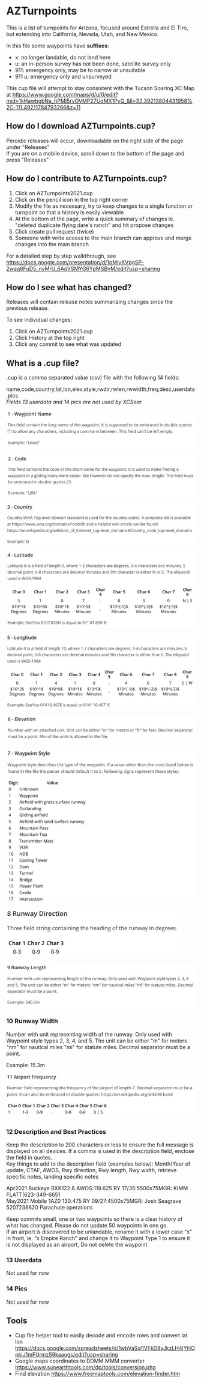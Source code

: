 # AZTurnpoints
This is a list of turnpoints for Arizona, focused around Estrella and El Tiro, but extending into California, Nevada, Utah, and New Mexico.  


In this file some waypoints have **suffixes**:  
* x: no longer landable, do not land here
* u: an in-person survey has not been done, satellite survey only
* 911: emergency only, may be to narrow or unsuitable
* 911 u: emergency only and unsurveyed
  
This cup file will attempt to stay consistent with the Tucson Soaring XC Map at https://www.google.com/maps/d/u/0/edit?mid=1kHawbgbNa_hPMl5rvOVMP27UdMX1PvQ_&ll=32.39213804431958%2C-111.49211784793266&z=11

## How do I download AZTurnpoints.cup?
Peroidic releases will occur, downloadable on the right side of the page under "Releases"  
If you are on a mobile device, scroll down to the bottom of the page and press "Releases"


## How do I contribute to AZTurnpoints.cup?
1) Click on AZTurnpoints2021.cup
2) Click on the pencil icon in the top right corner
3) Modify the file as necessary, try to keep changes to a single function or turnpoint so that a history is easily viewable
4) At the bottom of the page, write a quick summary of changes ie. "deleted duplicate flying dare's ranch" and hit propose changes
5) Click create pull request (twice)
6) Someone with write access to the main branch can approve and merge changes into the main branch  

  For a detailed step by step walkthrough, see  
https://docs.google.com/presentation/d/1pMjyXVpgSP-2waq6FuD5_nyMrU_6ApVSMYG6YpMSBvM/edit?usp=sharing  


## How do I see what has changed?
Releases will contain release notes summarizing changes since the previous release.  
  
To see individual changes:  
1) Click on AZTurnpoints2021.cup
2) Click History at the top right
3) Click any commit to see what was updated


## What is a .cup file?
.cup is a comma separated value (csv) file with the following 14 fields:

name,code,country,lat,lon,elev,style,rwdir,rwlen,rwwidth,freq,desc,userdata,pics  
*Fields 13 userdata and 14 pics are not used by XCSoar*

![](images/1-.JPG)  

![](images/2-.JPG)  

![](images/3-.JPG)  

![](images/4-.JPG)  

![](images/5-.JPG)   

![](images/6-.JPG)  

![](images/7-.JPG)  

![](images/8-.JPG)  

![](images/9-.JPG)  
  
### 10 Runway Width
Number with unit representing width of the runway. Only used with Waypoint style types 2, 3, 4, and 5. The unit can be either "m" for meters "nm" for nautical miles "mi" for statute miles. Decimal separator must be a point.
  
Example: 15.3m
  
![](images/10-.JPG)  


### 12 Description and Best Practices
Keep the description to 200 characters or less to ensure the full message is displayed on all devices. If a comma is used in the description field, enclose the field in quotes.   
Key things to add to the description field (examples below): Month/Year of update, CTAF, AWOS, Rwy direction, Rwy length, Rwy width, retrieve specific notes, landing specific notes  

Apr2021 Buckeye BXK122.8 AWOS:119.625 RY 17/35:5500x75MGR: KIMM FLATT|623-349-6651  
May2021 Mobile 1AZ0 130.475 RY 09/27:4500x75MGR: Josh Seagrave 5207238820 Parachute operations

Keep commits small, one or two waypoints so there is a clear history of what has changed. Please do not update 50 waypoints in one go.  
If an airport is discovered to be unlandable, rename it with a lower case “x” in front, ie. “x Empire Ranch” and change it to Waypoint Type 1 to ensure it is not displayed as an airport, Do not delete the waypoint

### 13 Userdata
Not used for now

### 14 Pics
Not used for now

## Tools
* Cup file helper tool to easily decode and encode rows and convert lat lon https://docs.google.com/spreadsheets/d/1wbVaSxi1VFkD8yJkzLH4jYHOpkiJ1mFUrmz59kaaugs/edit?usp=sharing  
* Google maps coordinates to DDMM.MMM converter https://www.sunearthtools.com/dp/tools/conversion.php  
* Find elevation https://www.freemaptools.com/elevation-finder.htm
